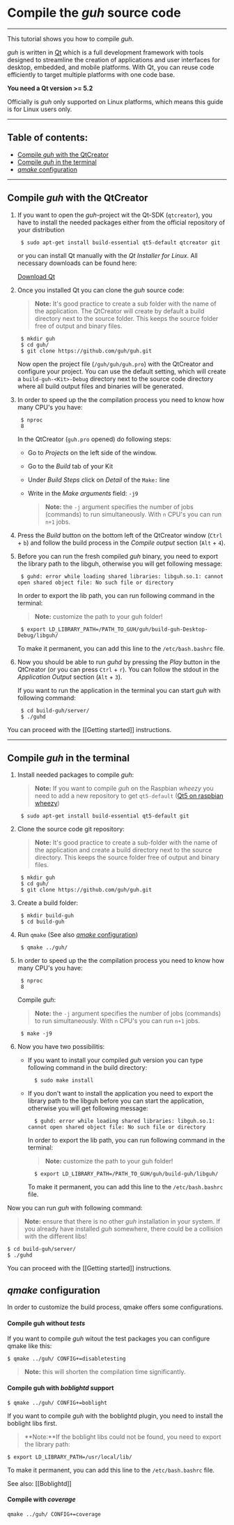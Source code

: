 # Compile the *guh* source code
--------------------------------------------
This tutorial shows you how to compile *guh*.

*guh* is written in [Qt](http://qt-project.org/) which is a full development framework with tools designed to streamline the creation of applications and user interfaces for desktop, embedded, and mobile platforms. With Qt, you can reuse code efficiently to target multiple platforms with one code base.

**You need a Qt version >= 5.2**

Officially is *guh* only supported on Linux platforms, which means this guide is for Linux users only.

--------------------------------------------
## Table of contents:

* [Compile *guh* with the QtCreator](https://github.com/guh/guh/wiki/Compile-guh#compile-guh-with-the-qtcreator)
* [Compile *guh* in the terminal](https://github.com/guh/guh/wiki/Compile-guh#compile-guh-in-the-terminal)
* [*qmake* configuration](https://github.com/guh/guh/wiki/Compile-guh#qmake-configuration)

--------------------------------------------
## Compile *guh* with the QtCreator

1. If you want to open the *guh*-project wit the Qt-SDK (`qtcreator`), you have to install the needed packages either from the official repository of your distribution 

        $ sudo apt-get install build-essential qt5-default qtcreator git

    or you can install Qt manually with the *Qt Installer for Linux*. All necessary downloads can be found here:

    [Download Qt](http://www.qt.io/download-open-source/#)

2. Once you installed Qt you can clone the *guh* source code:
    > **Note:** It's good practice to create a sub folder with the name of the application. The QtCreator will create by default a build directory next to the source folder. This keeps the source folder free of output and binary files. 

        $ mkdir guh
        $ cd guh/
        $ git clone https://github.com/guh/guh.git

    Now open the project file (`/guh/guh/guh.pro`) with the QtCreator and configure your project. You can use the default setting, which will create a `build-guh-<Kit>-Debug` directory next to the source code directory where all build output files and binaries will be generated.

3. In order to speed up the the compilation process you need to know how many CPU's you have:

        $ nproc
        8
        
    In the QtCreator (`guh.pro` opened) do following steps:
    
    * Go to *Projects* on the left side of the window.
    * Go to the *Build* tab of your Kit
    * Under *Build Steps* click on *Detail* of the `Make:` line
    * Write in the *Make arguments* field: `-j9`
    
        > **Note:** the `-j` argument specifies the number of jobs (commands) to run simultaneously. With `n` CPU's you can run `n+1` jobs.

4. Press the *Build* button on the bottom left of the QtCreator window (`Ctrl` + `b`) and follow the build process in the *Compile output* section (`Alt` + `4`).

5. Before you can run the fresh compiled *guh* binary, you need to export the library path to the libguh, otherwise you will get following message:
    
        $ guhd: error while loading shared libraries: libguh.so.1: cannot open shared object file: No such file or directory

    In order to export the lib path, you can run following command in the terminal:     
    > **Note:** customize the path to your guh folder!
        
        $ export LD_LIBRARY_PATH=/PATH_TO_GUH/guh/build-guh-Desktop-Debug/libguh/
    
    To make it permanent, you can add this line to the `/etc/bash.bashrc` file.

6. Now you should be able to run *guhd* by pressing the *Play* button in the QtCreator (or you can press `Ctrl` + `r`). You can follow the stdout in the *Application Output* section (`Alt` + `3`).

    If you want to run the application in the terminal you can start *guh* with following command:

        $ cd build-guh/server/
        $ ./guhd

You can proceed with the [[Getting started]] instructions.

--------------------------------------------
## Compile *guh* in the terminal

1. Install needed packages to compile *guh*:
    > **Note:** If you want to compile *guh* on the Raspbian *wheezy* you need to add a new repository to get `qt5-default` ([Qt5 on raspbian wheezy](https://github.com/guh/guh/wiki/Raspberry-Pi#add-qt-repository))
    
        $ sudo apt-get install build-essential qt5-default git

2. Clone the source code git repository:
   > **Note:** It's good practice to create a sub-folder with the name of the application and create a build directory next to the source directory. This keeps the source folder free of output and binary files. 
        
        $ mkdir guh
        $ cd guh/
        $ git clone https://github.com/guh/guh.git

3. Create a build folder:
    
        $ mkdir build-guh
        $ cd build-guh
        
4. Run `qmake` (See also [*qmake* configuration](https://github.com/guh/guh/wiki/Compile-guh#qmake-configuration))
    
        $ qmake ../guh/
        
5. In order to speed up the the compilation process you need to know how many CPU's you have:
    
        $ nproc
        8  
        
    Compile *guh*:
    > **Note:** the `-j` argument specifies the number of jobs (commands) to run simultaneously. With `n` CPU's you can run `n+1` jobs.
        
        $ make -j9        
        
    
6. Now you have two possibilitis:

    * If you want to install your compiled *guh* version you can type following command in the build directory:

            $ sudo make install    
    
    * If you don't want to install the application you need to export the library path to the libguh before you can start the application, otherwise you will get following message:
    
            $ guhd: error while loading shared libraries: libguh.so.1: cannot open shared object file: No such file or directory

        In order to export the lib path, you can run following command in the terminal:     
        > **Note:** customize the path to your guh folder!
        
            $ export LD_LIBRARY_PATH=/PATH_TO_GUH/guh/build-guh/libguh/
    
        To make it permanent, you can add this line to the `/etc/bash.bashrc` file. 
        
Now you can run *guh* with following command:

> **Note:** ensure that there is no other *guh* installation in your system. If you already have installed *guh* somewhere, there could be a collision with the different libs!

    $ cd build-guh/server/
    $ ./guhd

You can proceed with the [[Getting started]] instructions.

## *qmake* configuration

In order to customize the build process, qmake offers some configurations.

#### Compile guh without *tests*

If you want to compile *guh* witout the test packages you can configure qmake like this:

    $ qmake ../guh/ CONFIG+=disabletesting
    
> **Note:** this will shorten the compilation time significantly.

#### Compile guh with *boblightd* support

    $ qmake ../guh/ CONFIG+=boblight
    
If you want to compile *guh* with the boblightd plugin, you need to install the boblight libs first.

> **Note:**If the boblight libs could not be found, you need to export the library path:
    
    $ export LD_LIBRARY_PATH=/usr/local/lib/
        
To make it permanent, you can add this line to the `/etc/bash.bashrc` file. 

See also: [[Boblightd]]
    
#### Compile with *coverage*

    qmake ../guh/ CONFIG+=coverage













